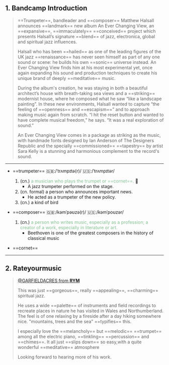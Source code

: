 ## 1. Bandcamp Introduction

> ==Trumpeter==, bandleader and ==composer== Matthew Halsall announces ==landmark== new album An Ever Changing View, an ==expansive==, ==immaculately== ==conceived== project which presents Halsall’s signature ==blend== of jazz, electronica, global and spiritual jazz influences.
>
> Halsall who has been ==hailed== as one of the leading figures of the UK jazz ==renaissance== has never seen himself as part of any one sound or scene: he builds his own ==sonic== universe instead. An Ever Changing View finds him at his most experimental yet, once again expanding his sound and production techniques to create his unique brand of deeply ==meditative== music.
>
> During the album's creation, he was staying in both a beautiful architect’s house with breath-taking sea views and a ==striking== modernist house, where he composed what he saw “like a landscape painting”. In these new environments, Halsall wanted to capture “the feeling of ==openness== and ==escapism==” and to approach making music again from scratch. “I hit the reset button and wanted to have complete musical freedom,” he says. “It was a real exploration of sound.”
>
> An Ever Changing View comes in a package as striking as the music, with handmade fonts designed by Ian Anderson of The Designers Republic and the specially ==commissioned== ==tapestry== by artist Sara Kelly is a stunning and harmonious complement to the record's sound.  

---

- ==trumpeter== 🇬🇧:/ˈtrʌmpɪtə(r)/ 🇺🇸:/ˈtrʌmpɪtər/
  1. (cn.) <span style="color: #83c092">a musician who plays the trumpet or ==cornet==. </span>🥁
      - A jazz trumpeter performed on the stage.
  2. (cn. formal) a person who announces important news.
      - He acted as a trumpeter of the new policy.
  3. (cn.) a kind of bird

- ==composer== 🇬🇧:/kəmˈpəʊzə(r)/ 🇺🇸:/kəmˈpoʊzər/
  1. (cn.) <span style="color: #83c092">a person who writes music, especially as a profession; a creator of a work, especially in literature or art. </span>
      - Beethoven is one of the greatest composers in the history of classical music

- ==cornet== 

---

## 2. Rateyourmusic

> [@GARFIELDACRES from **RYM**](https://rateyourmusic.com/release/album/matthew-halsall/an-ever-changing-view/)
> 
> This was just ==gorgeous==, really ==appealing==, ==charming== spiritual jazz.  
> 
> He uses a wide ==palette== of instruments and field recordings to recreate places in nature he has visited in Wales and Northumberland. The feel is of one relaxing by a fireside after a day hiking somewhere nice. "mountains, trees and the sea" ==typifies== this.  
> 
> I especially love the ==melancholy== but ==melodic== ==trumpet== among all the electric piano, ==tinkling== ==percussion== and ==chimes==. It all just ==slips down== so easy,with a quite wonderful ==meditative== atmosphere  
> 
> Looking forward to hearing more of his work.